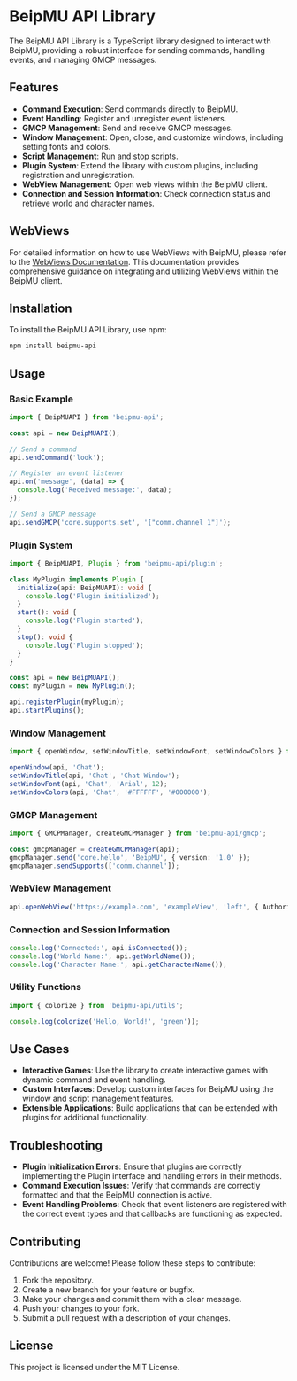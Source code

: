 # BeipMU API Library

The BeipMU API Library is a TypeScript library designed to interact with BeipMU, providing a robust interface for sending commands, handling events, and managing GMCP messages.

## Features

- **Command Execution**: Send commands directly to BeipMU.
- **Event Handling**: Register and unregister event listeners.
- **GMCP Management**: Send and receive GMCP messages.
- **Window Management**: Open, close, and customize windows, including setting fonts and colors.
- **Script Management**: Run and stop scripts.
- **Plugin System**: Extend the library with custom plugins, including registration and unregistration.
- **WebView Management**: Open web views within the BeipMU client.
- **Connection and Session Information**: Check connection status and retrieve world and character names.

## WebViews

For detailed information on how to use WebViews with BeipMU, please refer to the [WebViews Documentation](https://github.com/BeipDev/BeipMU/blob/master/Documentation/WebViews.md). This documentation provides comprehensive guidance on integrating and utilizing WebViews within the BeipMU client.

## Installation

To install the BeipMU API Library, use npm:

```bash
npm install beipmu-api
```

## Usage

### Basic Example

```typescript
import { BeipMUAPI } from 'beipmu-api';

const api = new BeipMUAPI();

// Send a command
api.sendCommand('look');

// Register an event listener
api.on('message', (data) => {
  console.log('Received message:', data);
});

// Send a GMCP message
api.sendGMCP('core.supports.set', '["comm.channel 1"]');
```

### Plugin System

```typescript
import { BeipMUAPI, Plugin } from 'beipmu-api/plugin';

class MyPlugin implements Plugin {
  initialize(api: BeipMUAPI): void {
    console.log('Plugin initialized');
  }
  start(): void {
    console.log('Plugin started');
  }
  stop(): void {
    console.log('Plugin stopped');
  }
}

const api = new BeipMUAPI();
const myPlugin = new MyPlugin();

api.registerPlugin(myPlugin);
api.startPlugins();
```

### Window Management

```typescript
import { openWindow, setWindowTitle, setWindowFont, setWindowColors } from 'beipmu-api/commands';

openWindow(api, 'Chat');
setWindowTitle(api, 'Chat', 'Chat Window');
setWindowFont(api, 'Chat', 'Arial', 12);
setWindowColors(api, 'Chat', '#FFFFFF', '#000000');
```

### GMCP Management

```typescript
import { GMCPManager, createGMCPManager } from 'beipmu-api/gmcp';

const gmcpManager = createGMCPManager(api);
gmcpManager.send('core.hello', 'BeipMU', { version: '1.0' });
gmcpManager.sendSupports(['comm.channel']);
```

### WebView Management

```typescript
api.openWebView('https://example.com', 'exampleView', 'left', { Authorization: 'Bearer token' });
```

### Connection and Session Information

```typescript
console.log('Connected:', api.isConnected());
console.log('World Name:', api.getWorldName());
console.log('Character Name:', api.getCharacterName());
```

### Utility Functions

```typescript
import { colorize } from 'beipmu-api/utils';

console.log(colorize('Hello, World!', 'green'));
```

## Use Cases

- **Interactive Games**: Use the library to create interactive games with dynamic command and event handling.
- **Custom Interfaces**: Develop custom interfaces for BeipMU using the window and script management features.
- **Extensible Applications**: Build applications that can be extended with plugins for additional functionality.

## Troubleshooting

- **Plugin Initialization Errors**: Ensure that plugins are correctly implementing the Plugin interface and handling errors in their methods.
- **Command Execution Issues**: Verify that commands are correctly formatted and that the BeipMU connection is active.
- **Event Handling Problems**: Check that event listeners are registered with the correct event types and that callbacks are functioning as expected.

## Contributing

Contributions are welcome! Please follow these steps to contribute:

1. Fork the repository.
2. Create a new branch for your feature or bugfix.
3. Make your changes and commit them with a clear message.
4. Push your changes to your fork.
5. Submit a pull request with a description of your changes.

## License

This project is licensed under the MIT License.
